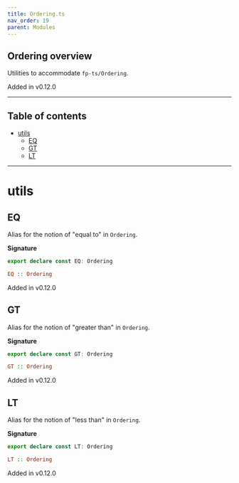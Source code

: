 ```yaml
---
title: Ordering.ts
nav_order: 19
parent: Modules
---
```


## Ordering overview

Utilities to accommodate `fp-ts/Ordering`.

Added in v0.12.0

---

<h2 class="text-delta">Table of contents</h2>

- [utils](#utils)
  - [EQ](#eq)
  - [GT](#gt)
  - [LT](#lt)

---

# utils

## EQ

Alias for the notion of "equal to" in `Ordering`.

**Signature**

```ts
export declare const EQ: Ordering
```

```hs
EQ :: Ordering
```

Added in v0.12.0

## GT

Alias for the notion of "greater than" in `Ordering`.

**Signature**

```ts
export declare const GT: Ordering
```

```hs
GT :: Ordering
```

Added in v0.12.0

## LT

Alias for the notion of "less than" in `Ordering`.

**Signature**

```ts
export declare const LT: Ordering
```

```hs
LT :: Ordering
```

Added in v0.12.0
